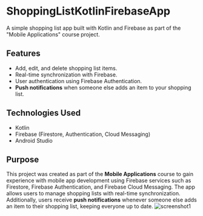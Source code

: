 # ShoppingListKotlinFirebaseApp
A simple shopping list app built with Kotlin and Firebase as part of the "Mobile Applications" course project.

## Features
- Add, edit, and delete shopping list items.
- Real-time synchronization with Firebase.
- User authentication using Firebase Authentication.
- **Push notifications** when someone else adds an item to your shopping list.


## Technologies Used
- Kotlin
- Firebase (Firestore, Authentication, Cloud Messaging)
- Android Studio

## Purpose
This project was created as part of the **Mobile Applications** course to gain experience with mobile app development using Firebase services such as Firestore, Firebase Authentication, and Firebase Cloud Messaging. The app allows users to manage shopping lists with real-time synchronization. Additionally, users receive **push notifications** whenever someone else adds an item to their shopping list, keeping everyone up to date.
![screenshot1](./screenshots/screenshot1.png)
